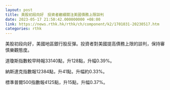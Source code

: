 ```yaml
---
layout: post
title: 美股初段向好　投資者繼續關注美國債務上限談判
date: 2023-05-17 21:50:42.000000000 +08:00
link: https://news.rthk.hk/rthk/ch/component/k2/1701031-20230517.htm
categories: rthk
---
```


美股初段向好，美國地區銀行股反彈。投資者對美國提高債務上限的談判，保持審慎樂觀態度。

道瓊斯指數較早時報33140點，升128點，升幅0.39%。

納斯達克指數報12384點，升41點，升幅約0.33%。

標準普爾500指數報4125點，升15點，升幅0.37%。

